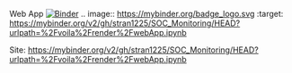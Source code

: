 Web App
[![Binder](https://mybinder.org/badge_logo.svg)](https://mybinder.org/v2/gh/stran1225/SOC_Monitoring/HEAD?urlpath=%2Fvoila%2Frender%2FwebApp.ipynb)
.. image:: https://mybinder.org/badge_logo.svg
 :target: https://mybinder.org/v2/gh/stran1225/SOC_Monitoring/HEAD?urlpath=%2Fvoila%2Frender%2FwebApp.ipynb

Site: https://mybinder.org/v2/gh/stran1225/SOC_Monitoring/HEAD?urlpath=%2Fvoila%2Frender%2FwebApp.ipynb
